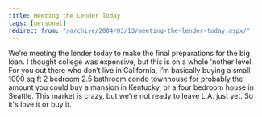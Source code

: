 ```yaml
---
title: Meeting the Lender Today
tags: [personal]
redirect_from: "/archive/2004/03/13/meeting-the-lender-today.aspx/"
---
```


We’re meeting the lender today to make the final preparations for the
big loan. I thought college was expensive, but this is on a whole
'nother level. For you out there who don’t live in California, I’m
basically buying a small 1000 sq ft 2 bedroom 2.5 bathroom condo
townhouse for probably the amount you could buy a mansion in Kentucky,
or a four bedroom house in Seattle. This market is crazy, but we're not
ready to leave L.A. just yet. So it's love it or buy it.

